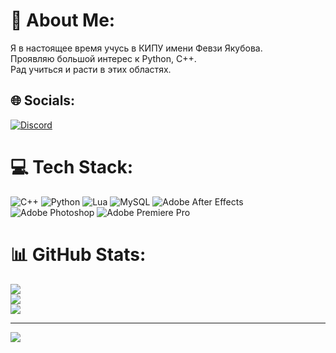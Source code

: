 # 💫 About Me:
Я в настоящее время учусь в КИПУ имени Февзи Якубова.<br>Проявляю большой интерес к Python, C++.<br>Рад учиться и расти в этих областях.


## 🌐 Socials:
[![Discord](https://img.shields.io/badge/Discord-%237289DA.svg?logo=discord&logoColor=white)](https://discord.gg/s1n0ni) 

# 💻 Tech Stack:
![C++](https://img.shields.io/badge/c++-%2300599C.svg?style=for-the-badge&logo=c%2B%2B&logoColor=white) ![Python](https://img.shields.io/badge/python-3670A0?style=for-the-badge&logo=python&logoColor=ffdd54) ![Lua](https://img.shields.io/badge/lua-%232C2D72.svg?style=for-the-badge&logo=lua&logoColor=white) ![MySQL](https://img.shields.io/badge/mysql-4479A1.svg?style=for-the-badge&logo=mysql&logoColor=white) ![Adobe After Effects](https://img.shields.io/badge/Adobe%20After%20Effects-9999FF.svg?style=for-the-badge&logo=Adobe%20After%20Effects&logoColor=white) ![Adobe Photoshop](https://img.shields.io/badge/adobe%20photoshop-%2331A8FF.svg?style=for-the-badge&logo=adobe%20photoshop&logoColor=white) ![Adobe Premiere Pro](https://img.shields.io/badge/Adobe%20Premiere%20Pro-9999FF.svg?style=for-the-badge&logo=Adobe%20Premiere%20Pro&logoColor=white)
# 📊 GitHub Stats:
![](https://github-readme-stats.vercel.app/api?username=S1n0ni&theme=dark&hide_border=false&include_all_commits=false&count_private=false)<br/>
![](https://github-readme-streak-stats.herokuapp.com/?user=S1n0ni&theme=dark&hide_border=false)<br/>
![](https://github-readme-stats.vercel.app/api/top-langs/?username=S1n0ni&theme=dark&hide_border=false&include_all_commits=false&count_private=false&layout=compact)

---
[![](https://visitcount.itsvg.in/api?id=S1n0ni&icon=0&color=0)](https://visitcount.itsvg.in)

<!-- Proudly created with GPRM ( https://gprm.itsvg.in ) -->
